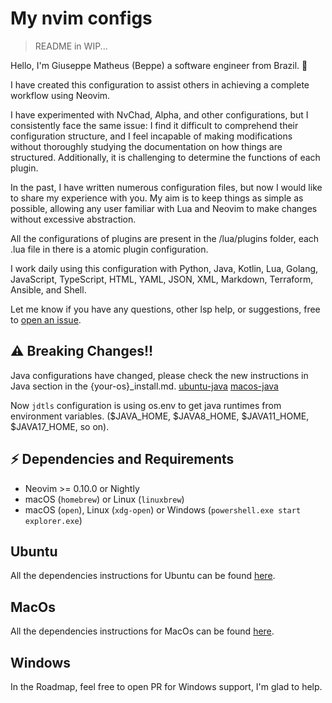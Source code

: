 # My nvim configs

> README in WIP...

Hello, I'm Giuseppe Matheus (Beppe) a software engineer from Brazil. 👋

I have created this configuration to assist others in achieving a complete workflow using Neovim.

I have experimented with NvChad, Alpha, and other configurations, but I consistently face the same issue: I find it difficult to comprehend their configuration structure, and I feel incapable of making modifications without thoroughly studying the documentation on how things are structured. Additionally, it is challenging to determine the functions of each plugin.

In the past, I have written numerous configuration files, but now I would like to share my experience with you. My aim is to keep things as simple as possible, allowing any user familiar with Lua and Neovim to make changes without excessive abstraction.

All the configurations of plugins are present in the /lua/plugins folder, each .lua file in there is a atomic plugin configuration.

I work daily using this configuration with Python, Java, Kotlin, Lua, Golang, JavaScript, TypeScript, HTML, YAML, JSON, XML, Markdown, Terraform, Ansible, and Shell.

Let me know if you have any questions, other lsp help, or suggestions, free to [open an issue](https://github.com/GiuseppeMP/my-nvim-config/issues/new).

## ⚠️  Breaking Changes!!

Java configurations have changed, please check the new instructions in Java section in the {your-os}_install.md.
[ubuntu-java](https://github.com/GiuseppeMP/my-nvim-config/blob/main/ubuntu_install.md#java)
[macos-java](https://github.com/GiuseppeMP/my-nvim-config/blob/main/macos_install.md#java)

Now `jdtls` configuration is using os.env to get java runtimes from environment variables. ($JAVA_HOME, $JAVA8_HOME, $JAVA11_HOME, $JAVA17_HOME, so on).

## ⚡️ Dependencies and Requirements

* Neovim >= 0.10.0 or Nightly
* macOS (`homebrew`) or Linux (`linuxbrew`)
* macOS (`open`), Linux (`xdg-open`) or Windows (`powershell.exe start explorer.exe`)

## Ubuntu
All the dependencies instructions for Ubuntu can be found [here](https://github.com/GiuseppeMP/my-nvim-config/blob/main/ubuntu_install.md).

## MacOs
All the dependencies instructions for MacOs can be found [here](https://github.com/GiuseppeMP/my-nvim-config/blob/main/macos_install.md).

## Windows
In the Roadmap, feel free to open PR for Windows support, I'm glad to help.
